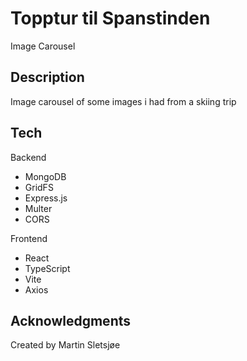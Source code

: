 # Topptur til Spanstinden

Image Carousel

## Description

Image carousel of some images i had from a skiing trip

## Tech
Backend
* MongoDB
* GridFS
* Express.js
* Multer
* CORS
  
Frontend
* React
* TypeScript
* Vite
* Axios

## Acknowledgments

Created by Martin Sletsjøe

